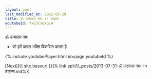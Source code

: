 ```yaml
---
layout: post
last_modified_at: 2021-03-29
title: ॐ उन्मादय नमः ११ टाइम्स
youtubeId: 7x6JCxOxGi4
---
```

 
 
 ॐ उन्मादय नमः  
 
 -  जो हमें पागल भक्ति विकसित करता है 
 
  
 
  
 
 
 
 
 
 


{% include youtubePlayer.html id=page.youtubeId %}
 
[Next]({{ site.baseurl }}{% link  split1/_posts/2013-07-31-ॐ मदनाया नमः ११ टाइम्स.md%})
 
